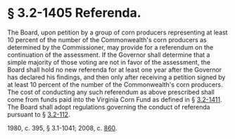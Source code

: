 # § 3.2-1405 Referenda.

<p>The Board, upon petition by a group of corn producers representing at least 10 percent of the number of the Commonwealth's corn producers as determined by the Commissioner, may provide for a referendum on the continuation of the assessment. If the Governor shall determine that a simple majority of those voting are not in favor of the assessment, the Board shall hold no new referenda for at least one year after the Governor has declared his findings, and then only after receiving a petition signed by at least 10 percent of the number of the Commonwealth's corn producers. The cost of conducting any such referendum as above prescribed shall come from funds paid into the Virginia Corn Fund as defined in § <a href='http://law.lis.virginia.gov/vacode/3.2-1411/'>3.2-1411</a>. The Board shall adopt regulations governing the conduct of referenda pursuant to § <a href='http://law.lis.virginia.gov/vacode/3.2-112/'>3.2-112</a>.</p><p>1980, c. 395, § 3.1-1041; 2008, c. <a href='http://lis.virginia.gov/cgi-bin/legp604.exe?081+ful+CHAP0860'>860</a>.</p>